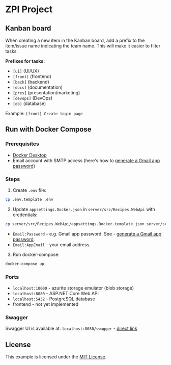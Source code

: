 # ZPI Project

## Kanban board

When creating a new item in the Kanban board, add a prefix to the item/issue name indicating the team name. This will make it easier to filter tasks.

**Prefixes for tasks:**
- `[ui]` (UI/UX)
- `[front]` (frontend)
- `[back]` (backend)
- `[docs]` (documentation)
- `[pres]` (presentation/marketing)
- `[devops]` (DevOps)
- `[db]` (database)

Example: `[front] Create login page`

## Run with Docker Compose

### Prerequisites

- [Docker Desktop](https://www.docker.com/products/docker-desktop)
- Email account with SMTP access (here's how to [generate a Gmail app password](https://support.google.com/accounts/answer/185833))

### Steps
1. Create `.env` file:
```bash
cp .env.template .env
```
2. Update `appsettings.Docker.json` in `server/src/Recipes.WebApi` with credentials:
```bash
cp server/src/Recipes.WebApi/appsettings.Docker.template.json server/src/Recipes.WebApi/appsettings.Docker.json
```
- `Email:Password` - e.g. Gmail app password. See - [generate a Gmail app password](https://support.google.com/accounts/answer/185833),
- `Email:AppEmail` - your email address.
3. Run docker-compose:
```bash
docker-compose up
```

### Ports

- `localhost:10000` - azurite storage emulator (blob storage)
- `localhost:8080` - ASP.NET Core Web API
- `localhost:5432` - PostgreSQL database
- frontend - not yet implemented

### Swagger

Swagger UI is available at: `localhost:8080/swagger` - [direct link](http://localhost:8080/swagger)

## License

This example is licensed under the [MIT License](LICENSE).
